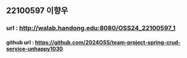 ## 22100597 이향우

### url : http://walab.handong.edu:8080/OSS24_22100597_1<br/>

#### github url : https://github.com/2024OSS/team-project-spring-crud-service-unhappy1030